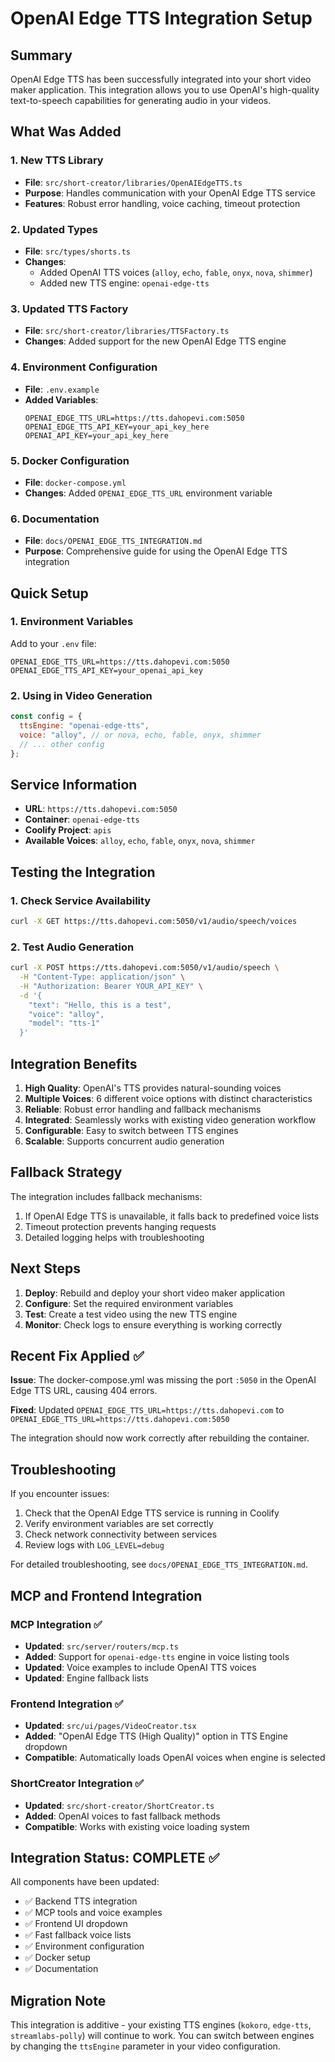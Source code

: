 # OpenAI Edge TTS Integration Setup

## Summary

OpenAI Edge TTS has been successfully integrated into your short video maker application. This integration allows you to use OpenAI's high-quality text-to-speech capabilities for generating audio in your videos.

## What Was Added

### 1. New TTS Library
- **File**: `src/short-creator/libraries/OpenAIEdgeTTS.ts`
- **Purpose**: Handles communication with your OpenAI Edge TTS service
- **Features**: Robust error handling, voice caching, timeout protection

### 2. Updated Types
- **File**: `src/types/shorts.ts`
- **Changes**: 
  - Added OpenAI TTS voices (`alloy`, `echo`, `fable`, `onyx`, `nova`, `shimmer`)
  - Added new TTS engine: `openai-edge-tts`

### 3. Updated TTS Factory
- **File**: `src/short-creator/libraries/TTSFactory.ts`
- **Changes**: Added support for the new OpenAI Edge TTS engine

### 4. Environment Configuration
- **File**: `.env.example`
- **Added Variables**:
  ```env
  OPENAI_EDGE_TTS_URL=https://tts.dahopevi.com:5050
  OPENAI_EDGE_TTS_API_KEY=your_api_key_here
  OPENAI_API_KEY=your_api_key_here
  ```

### 5. Docker Configuration
- **File**: `docker-compose.yml`
- **Changes**: Added `OPENAI_EDGE_TTS_URL` environment variable

### 6. Documentation
- **File**: `docs/OPENAI_EDGE_TTS_INTEGRATION.md`
- **Purpose**: Comprehensive guide for using the OpenAI Edge TTS integration

## Quick Setup

### 1. Environment Variables
Add to your `.env` file:
```env
OPENAI_EDGE_TTS_URL=https://tts.dahopevi.com:5050
OPENAI_EDGE_TTS_API_KEY=your_openai_api_key
```

### 2. Using in Video Generation
```javascript
const config = {
  ttsEngine: "openai-edge-tts",
  voice: "alloy", // or nova, echo, fable, onyx, shimmer
  // ... other config
};
```

## Service Information

- **URL**: `https://tts.dahopevi.com:5050`
- **Container**: `openai-edge-tts`
- **Coolify Project**: `apis`
- **Available Voices**: `alloy`, `echo`, `fable`, `onyx`, `nova`, `shimmer`

## Testing the Integration

### 1. Check Service Availability
```bash
curl -X GET https://tts.dahopevi.com:5050/v1/audio/speech/voices
```

### 2. Test Audio Generation
```bash
curl -X POST https://tts.dahopevi.com:5050/v1/audio/speech \
  -H "Content-Type: application/json" \
  -H "Authorization: Bearer YOUR_API_KEY" \
  -d '{
    "text": "Hello, this is a test",
    "voice": "alloy",
    "model": "tts-1"
  }'
```

## Integration Benefits

1. **High Quality**: OpenAI's TTS provides natural-sounding voices
2. **Multiple Voices**: 6 different voice options with distinct characteristics
3. **Reliable**: Robust error handling and fallback mechanisms
4. **Integrated**: Seamlessly works with existing video generation workflow
5. **Configurable**: Easy to switch between TTS engines
6. **Scalable**: Supports concurrent audio generation

## Fallback Strategy

The integration includes fallback mechanisms:
1. If OpenAI Edge TTS is unavailable, it falls back to predefined voice lists
2. Timeout protection prevents hanging requests
3. Detailed logging helps with troubleshooting

## Next Steps

1. **Deploy**: Rebuild and deploy your short video maker application
2. **Configure**: Set the required environment variables
3. **Test**: Create a test video using the new TTS engine
4. **Monitor**: Check logs to ensure everything is working correctly

## Recent Fix Applied ✅

**Issue**: The docker-compose.yml was missing the port `:5050` in the OpenAI Edge TTS URL, causing 404 errors.

**Fixed**: Updated `OPENAI_EDGE_TTS_URL=https://tts.dahopevi.com` to `OPENAI_EDGE_TTS_URL=https://tts.dahopevi.com:5050`

The integration should now work correctly after rebuilding the container.

## Troubleshooting

If you encounter issues:
1. Check that the OpenAI Edge TTS service is running in Coolify
2. Verify environment variables are set correctly
3. Check network connectivity between services
4. Review logs with `LOG_LEVEL=debug`

For detailed troubleshooting, see `docs/OPENAI_EDGE_TTS_INTEGRATION.md`.

## MCP and Frontend Integration

### MCP Integration ✅
- **Updated**: `src/server/routers/mcp.ts`
- **Added**: Support for `openai-edge-tts` engine in voice listing tools
- **Updated**: Voice examples to include OpenAI TTS voices
- **Updated**: Engine fallback lists

### Frontend Integration ✅
- **Updated**: `src/ui/pages/VideoCreator.tsx` 
- **Added**: "OpenAI Edge TTS (High Quality)" option in TTS Engine dropdown
- **Compatible**: Automatically loads OpenAI voices when engine is selected

### ShortCreator Integration ✅
- **Updated**: `src/short-creator/ShortCreator.ts`
- **Added**: OpenAI voices to fast fallback methods
- **Compatible**: Works with existing voice loading system

## Integration Status: COMPLETE ✅

All components have been updated:
- ✅ Backend TTS integration
- ✅ MCP tools and voice examples
- ✅ Frontend UI dropdown
- ✅ Fast fallback voice lists
- ✅ Environment configuration
- ✅ Docker setup
- ✅ Documentation

## Migration Note

This integration is additive - your existing TTS engines (`kokoro`, `edge-tts`, `streamlabs-polly`) will continue to work. You can switch between engines by changing the `ttsEngine` parameter in your video configuration.
